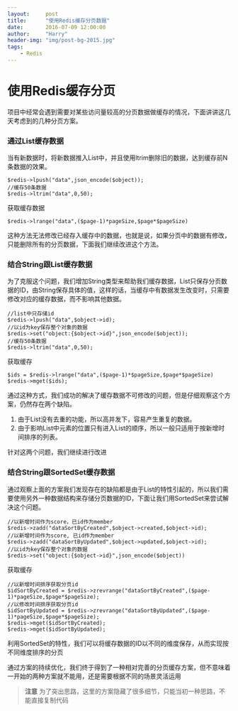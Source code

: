 ```yaml
---
layout:     post
title:      "使用Redis缓存分页数据"
date:       2016-07-09 12:00:00
author:     "Harry"
header-img: "img/post-bg-2015.jpg"
tags:
    - Redis
---
```


# 使用Redis缓存分页

项目中经常会遇到需要对某些访问量较高的分页数据做缓存的情况，下面讲讲这几天考虑到的几种分页方案。

### 通过List缓存数据

当有新数据时，将新数据推入List中，并且使用ltrim删除旧的数据，达到缓存前N条数据的效果。

```
$redis->lpush("data",json_encode($object));
//缓存50条数据
$redis->ltrim("data",0,50);
```

获取缓存数据

```
$redis->lrange("data",($page-1)*pageSize,$page*$pageSize)
```

这种方法无法修改已经存入缓存中的数据，也就是说，如果分页中的数据有修改，只能删除所有的分页数据，下面我们继续改进这个方法。

### 结合String跟List缓存数据
为了克服这个问题，我们增加String类型来帮助我们缓存数据，List只保存分页数据的ID，由String保存具体的值，这样的话，当缓存中有数据发生改变时，只需要修改对应的缓存数据，而不影响其他数据。

```
//list中只存储id
$redis->lpush("data",$object->id);
//以id为key保存整个对象的数据
$redis->set("object:{$object->id}",json_encode($object));
//缓存50条数据
$redis->ltrim("data",0,50);
```

获取缓存

```
$ids = $redis->lrange("data",($page-1)*$pageSize,$page*$pageSize)
$redis->mget($ids);
```

通过这种方式，我们成功的解决了缓存数据不可修改的问题，但是仔细观察这个方案，仍然存在两个缺陷。
1. 由于List没有去重的功能，所以高并发下，容易产生重复的数据。
2. 由于影响List中元素的位置只有进入List的顺序，所以一般只适用于按新增时间排序的列表。

针对这两个问题，我们继续进行改进
### 结合String跟SortedSet缓存数据
通过观察上面的方案我们发现存在的缺陷都是由于List的特性引起的，所以我们需要使用另外一种数据结构来存储分页数据的ID，下面让我们用SortedSet来尝试解决这个问题。

```
//以新增时间作为score，已id作为member
$redis->zadd("dataSortByCreated",$object->created,$object->id); 
//以新增时间作为score, 已id作为member
$redis->zadd("dataSortByUpdated",$object->updated,$object->id); 
//以id为key保存整个对象的数据
$redis->set("object:{$object->id}",json_encode($object))
```

获取缓存

```
//以新增时间排序获取分页id
$idSortByCreated = $redis->zrevrange("dataSortByCreated",($page-1)*pageSize,$page*$pageSize);
//以修改时间排序获取分页id
$idSortByUpdated = $redis->zrevrange("dataSortByUpdated",($page-1)*pageSize,$page*$pageSize);
$redis->mget($idSortByCreated);
$redis->mget($idSortByUpdated);
```

利用SortedSet的特性，我们可以将缓存数据的ID以不同的维度保存，从而实现按不同维度排序的分页

通过方案的持续优化，我们终于得到了一种相对完善的分页缓存方案，但不意味着一开始的两种方案就不能用，还是需要根据不同的场景灵活运用

>**注意** 为了突出思路，这里的方案隐藏了很多细节，只能当初一种思路，不能直接复制代码




